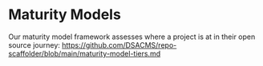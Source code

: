 # Maturity Models

Our maturity model framework assesses where a project is at in their open source journey:
https://github.com/DSACMS/repo-scaffolder/blob/main/maturity-model-tiers.md
